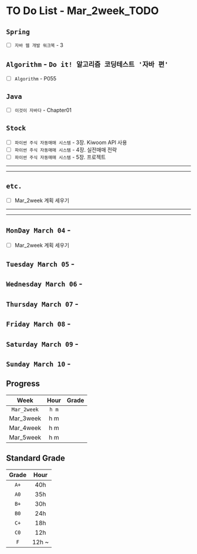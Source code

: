 # TO Do List - Mar_2week_TODO

## `Spring`
- [ ] `자바 웹 개발 워크북` - 3

## `Algorithm` - `Do it! 알고리즘 코딩테스트 '자바 편'`
- [ ] `Algorithm` - P055

## `Java`
- [ ] `이것이 자바다` - Chapter01

## `Stock`
- [ ] `파이썬 주식 자동매매 시스템` - 3장. Kiwoom API 사용
- [ ] `파이썬 주식 자동매매 시스템` - 4장. 실전매매 전략
- [ ] `파이썬 주식 자동매매 시스템` - 5장. 프로젝트

---
---

## `etc.`
- [ ] Mar_2week 계획 세우기

---
---

## `MonDay March 04` - 
- [ ] Mar_2week 계획 세우기

## `Tuesday March 05` - 


## `Wednesday March 06` - 


## `Thursday March 07` - 


## `Friday March 08` - 


## `Saturday March 09` - 


## `Sunday March 10` - 



## Progress
| Week | Hour | Grade |
|:---:|:---:|:---:|
|`Mar_2week`|`h m`||
|Mar_3week|h m||
|Mar_4week|h m||
|Mar_5week|h m||


## Standard Grade
| Grade | Hour |
|:---:|:---:|
|`A+`|40h|
|`A0`|35h|
|`B+`|30h|
|`B0`|24h|
|`C+`|18h|
|`C0`|12h|
|`F`|12h ~|
